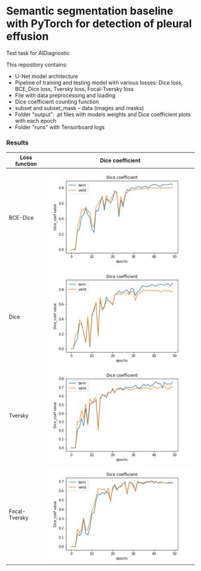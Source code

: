 #  Semantic segmentation baseline with PyTorch for detection of pleural effusion

Test task for AIDiagnostic

This repository contains:
- U-Net model architecture
- Pipeline of training and testing model with various losses: Dice loss, BCE_Dice loss, Tversky loss, Focal-Tversky loss
- File with data preprocessing and loading
- Dice coefficient counting function
- subset and subset_mask – data (images and masks)
- Folder "output": .pt files with models weights and Dice coefficient plots with each epoch
- Folder "runs" with Tensorboard logs

### Results
| Loss function | Dice coefficient |
| --- | --- |
| BCE-Dice |![Dice coefficient for U-Net with BCE-Dice loss](https://github.com/Vento13/Pleural-Effusion-Segmentation/blob/main/output/DiceCoef_Unet_with_BCE-Dice_loss.png?raw=true) |
| Dice | ![Dice coefficient for U-Net with Dice loss](https://github.com/Vento13/Pleural-Effusion-Segmentation/blob/main/output/DiceCoef_Unet_with_Dice_Loss.png?raw=true) |
| Tversky | ![Dice coefficient for U-Net with Tversky loss](https://github.com/Vento13/Pleural-Effusion-Segmentation/blob/main/output/DiceCoef_Unet_with_Tversky_loss.png?raw=true)
| Focal-Tversky | ![Dice coefficient for U-Net with Focal-Tversky loss](https://github.com/Vento13/Pleural-Effusion-Segmentation/blob/main/output/DiceCoef_Unet_with_FocalTversky_loss.png?raw=true) |
